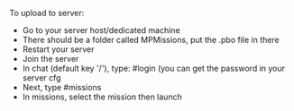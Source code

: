 To upload to server:
- Go to your server host/dedicated machine
- There should be a folder called MPMissions, put the .pbo file in there
- Restart your server
- Join the server
- In chat (default key '/'), type: #login <password> (you can get the password in your server cfg
- Next, type #missions
- In missions, select the mission then launch
